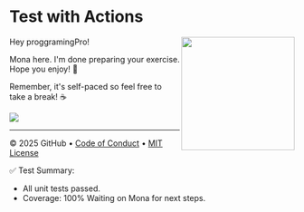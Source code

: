 # Test with Actions

<img src="https://octodex.github.com/images/Professortocat_v2.png" align="right" height="200px" />

Hey proggramingPro!

Mona here. I'm done preparing your exercise. Hope you enjoy! 💚

Remember, it's self-paced so feel free to take a break! ☕️

[![](https://img.shields.io/badge/Go%20to%20Exercise-%E2%86%92-1f883d?style=for-the-badge&logo=github&labelColor=197935)](https://github.com/proggramingPro/skills-test-with-actions/issues/1)

---

&copy; 2025 GitHub &bull; [Code of Conduct](https://www.contributor-covenant.org/version/2/1/code_of_conduct/code_of_conduct.md) &bull; [MIT License](https://gh.io/mit)

✅ Test Summary:
- All unit tests passed.
- Coverage: 100%
Waiting on Mona for next steps.

